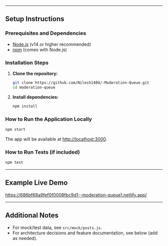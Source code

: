 

---

## Setup Instructions

### Prerequisites and Dependencies
- [Node.js](https://nodejs.org/) (v14 or higher recommended)
- [npm](https://www.npmjs.com/) (comes with Node.js)

### Installation Steps
1. **Clone the repository:**
   ```bash
   git clone https://github.com/Nilesh1404/-Moderation-Queue.git
   cd moderation-queue
   ```
2. **Install dependencies:**
   ```bash
   npm install
   ```

### How to Run the Application Locally
```bash
npm start
```
The app will be available at [http://localhost:3000](http://localhost:3000).

### How to Run Tests (if included)
```bash
npm test
```



---

## Example Live Demo
https://686bf68a9fef0f0008fbc9d1--moderation-queue1.netlify.app/

---

## Additional Notes
- For mock/test data, see `src/mock/posts.js`.
- For architecture decisions and feature documentation, see below (add as needed).
